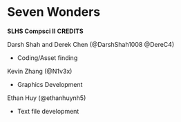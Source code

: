 # Seven Wonders
**SLHS Compsci II**
**CREDITS**

Darsh Shah and Derek Chen (@DarshShah1008 @DereC4)

* Coding/Asset finding 


Kevin Zhang (@N1v3x)

* Graphics Development


Ethan Huy (@ethanhuynh5)

* Text file development
